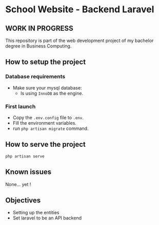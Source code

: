 # School Website - Backend Laravel

## WORK IN PROGRESS

This repository is part of the web development project of my bachelor degree in Business Computing.

## How to setup the project
### Database requirements
- Make sure your mysql database:
    - Is using `InnoDB` as the engine.

### First launch
- Copy the `.env.config` file to `.env`.
- Fill the environment variables.
- run `php artisan migrate` command.

## How to serve the project
`php artisan serve`

## Known issues
None... yet !

## Objectives
- Setting up the entities
- Set laravel to be an API backend
